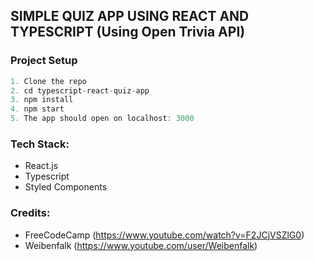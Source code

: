 ## SIMPLE QUIZ APP USING REACT AND TYPESCRIPT (Using Open Trivia API)

### Project Setup

```javascript
1. Clone the repo
2. cd typescript-react-quiz-app
3. npm install
4. npm start
5. The app should open on localhost: 3000
```

### Tech Stack:

- React.js
- Typescript
- Styled Components

### Credits:

- FreeCodeCamp (https://www.youtube.com/watch?v=F2JCjVSZlG0)
- Weibenfalk (https://www.youtube.com/user/Weibenfalk)
